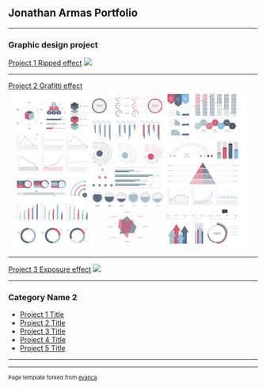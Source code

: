 ## Jonathan Armas Portfolio

---

### Graphic design project 

[Project 1 Ripped effect](/sample_page)
<img src="images/b2lms_W_vo0.png?raw=true"/>

---
[Project 2 Grafitti effect](/pdf/sample_presentation.pdf)
<img src="images/dummy_thumbnail.jpg?raw=true"/>

---
[Project 3 Exposure effect](http://example.com/)
<img src="images/Q64WE8Xo9bs.png?raw=true"/>

---

### Category Name 2

- [Project 1 Title](http://example.com/)
- [Project 2 Title](http://example.com/)
- [Project 3 Title](http://example.com/)
- [Project 4 Title](http://example.com/)
- [Project 5 Title](http://example.com/)

---




---
<p style="font-size:11px">Page template forked from <a href="https://github.com/evanca/quick-portfolio">evanca</a></p>
<!-- Remove above link if you don't want to attibute -->
